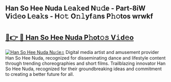 ## Han So Hee Nuda L𝚎a𝚔ed N𝚞𝚍e - Part-8iW Vi𝚍𝚎o L𝚎a𝚔s - H𝚘𝚝 O𝚗𝚕yf𝚊ns P𝚑𝚘tos wrwkf

# <h2><a href="http://kff6bt4.oniu.top/?m=Han+So+Hee+Nuda">🔗👉 🔴 Han So Hee Nuda P𝚑ot𝚘𝚜 V𝚒d𝚎o</a></h2>

[![Han So Hee Nuda Nu𝚍e𝚜](https://i.imgur.com/0qMVB7G.gif)](http://kff6bt4.oniu.top/?m=Han+So+Hee+Nuda)
Digital media artist and amusement provider Han So Hee Nuda, recognized for disseminating dance and lifestyle content through trending choreographies and short films. Trailblazing innovator Han So Hee Nuda, recognized for their groundbreaking ideas and commitment to creating a better future for all.  
